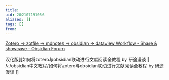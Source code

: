 ```yaml
---
title: 
uid: 202107191056
aliases: []
tags: []
from: 
---
```

[Zotero -> zotfile -> mdnotes -> obsidian -> dataview Workflow - Share & showcase - Obsidian Forum](https://forum.obsidian.md/t/zotero-zotfile-mdnotes-obsidian-dataview-workflow/15536)

汉化版[[如何将zotero与obsidian联动进行文献阅读全教程 by 研途漫谈 |λ:/obsidian中文教程/如何将zotero与obsidian联动进行文献阅读全教程 by 研途漫谈 ]]

